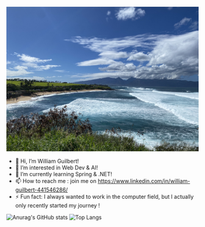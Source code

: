   ![beau](https://github.com/willguilbert/willguilbert/blob/main/IMG_7044.jpeg)

- 👋 Hi, I’m William Guilbert!
- 👀 I’m interested in Web Dev & AI!
- 🌱 I’m currently learning Spring & .NET!
- 📫 How to reach me : join me on https://www.linkedin.com/in/william-guilbert-441546286/
- ⚡ Fun fact: I always wanted to work in the computer field, but I actually only recently started my journey !



![Anurag's GitHub stats](https://github-readme-stats.vercel.app/api?username=willguilbert&show_icons=true&theme=radical)
![Top Langs](https://github-readme-stats.vercel.app/api/top-langs/?username=willguilbert&layout=compact)
